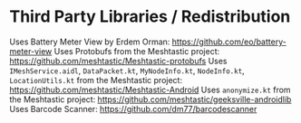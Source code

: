 # Third Party Libraries / Redistribution

Uses Battery Meter View by Erdem Orman: https://github.com/eo/battery-meter-view
Uses Protobufs from the Meshtastic project: https://github.com/meshtastic/Meshtastic-protobufs
Uses `IMeshService.aidl`, `DataPacket.kt`, `MyNodeInfo.kt`, `NodeInfo.kt`, `LocationUtils.kt` from the Meshtastic project: https://github.com/meshtastic/Meshtastic-Android
Uses `anonymize.kt` from the Meshtastic project: https://github.com/meshtastic/geeksville-androidlib
Uses Barcode Scanner: https://github.com/dm77/barcodescanner
